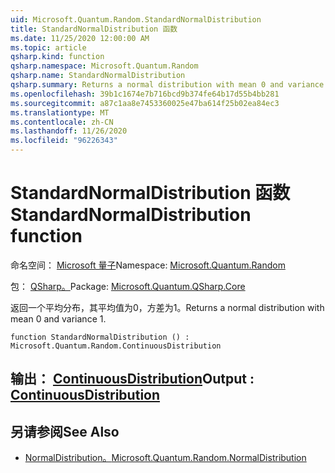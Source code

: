 ```yaml
---
uid: Microsoft.Quantum.Random.StandardNormalDistribution
title: StandardNormalDistribution 函数
ms.date: 11/25/2020 12:00:00 AM
ms.topic: article
qsharp.kind: function
qsharp.namespace: Microsoft.Quantum.Random
qsharp.name: StandardNormalDistribution
qsharp.summary: Returns a normal distribution with mean 0 and variance 1.
ms.openlocfilehash: 39b1c1674e7b716bcd9b374fe64b17d55b4bb281
ms.sourcegitcommit: a87c1aa8e7453360025e47ba614f25b02ea84ec3
ms.translationtype: MT
ms.contentlocale: zh-CN
ms.lasthandoff: 11/26/2020
ms.locfileid: "96226343"
---
```

# <a name="standardnormaldistribution-function"></a><span data-ttu-id="ad51e-102">StandardNormalDistribution 函数</span><span class="sxs-lookup"><span data-stu-id="ad51e-102">StandardNormalDistribution function</span></span>

<span data-ttu-id="ad51e-103">命名空间： [Microsoft 量子](xref:Microsoft.Quantum.Random)</span><span class="sxs-lookup"><span data-stu-id="ad51e-103">Namespace: [Microsoft.Quantum.Random](xref:Microsoft.Quantum.Random)</span></span>

<span data-ttu-id="ad51e-104">包： [QSharp。](https://nuget.org/packages/Microsoft.Quantum.QSharp.Core)</span><span class="sxs-lookup"><span data-stu-id="ad51e-104">Package: [Microsoft.Quantum.QSharp.Core](https://nuget.org/packages/Microsoft.Quantum.QSharp.Core)</span></span>


<span data-ttu-id="ad51e-105">返回一个平均分布，其平均值为0，方差为1。</span><span class="sxs-lookup"><span data-stu-id="ad51e-105">Returns a normal distribution with mean 0 and variance 1.</span></span>

```qsharp
function StandardNormalDistribution () : Microsoft.Quantum.Random.ContinuousDistribution
```


## <a name="output--continuousdistribution"></a><span data-ttu-id="ad51e-106">输出： [ContinuousDistribution](xref:Microsoft.Quantum.Random.ContinuousDistribution)</span><span class="sxs-lookup"><span data-stu-id="ad51e-106">Output : [ContinuousDistribution](xref:Microsoft.Quantum.Random.ContinuousDistribution)</span></span>



## <a name="see-also"></a><span data-ttu-id="ad51e-107">另请参阅</span><span class="sxs-lookup"><span data-stu-id="ad51e-107">See Also</span></span>

- [<span data-ttu-id="ad51e-108">NormalDistribution。</span><span class="sxs-lookup"><span data-stu-id="ad51e-108">Microsoft.Quantum.Random.NormalDistribution</span></span>](xref:Microsoft.Quantum.Random.NormalDistribution)